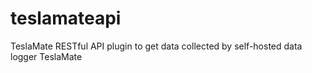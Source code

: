 # teslamateapi
TeslaMate RESTful API plugin to get data collected by self-hosted data logger TeslaMate 
